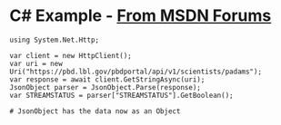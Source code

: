 C# Example - [From MSDN Forums](http://social.msdn.microsoft.com/Forums/windowsapps/en-US/db466fde-9056-4d01-b46d-cfa49c312c02/parsing-json-with-httpclient)
=================================================
	
	using System.Net.Http;

    var client = new HttpClient();
    var uri = new Uri("https://pbd.lbl.gov/pbdportal/api/v1/scientists/padams");
    var response = await client.GetStringAsync(uri);
    JsonObject parser = JsonObject.Parse(response);
    var STREAMSTATUS = parser["STREAMSTATUS"].GetBoolean();

    # JsonObject has the data now as an Object